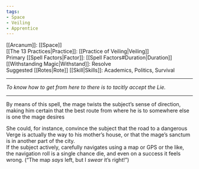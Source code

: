 ```yaml
---
tags:
- Space
- Veiling
- Apprentice
---
```


[[Arcanum]]: [[Space]]\
[[The 13 Practices|Practice]]: [[Practice of Veiling|Veiling]]\
Primary [[Spell Factors|Factor]]: [[Spell Factors#Duration|Duration]]\
[[Withstanding Magic|Withstand]]: Resolve\
Suggested [[Rotes|Rote]] [[Skill|Skills]]: Academics, Politics, Survival

---

_To know how to get from here to there is to tacitly accept the Lie._

---

By means of this spell, the mage twists the subject’s sense of direction, making him certain that the best route from where he is to somewhere else is one the mage desires

She could, for instance, convince the subject that the road to a dangerous Verge is actually the way to his mother’s house, or that the mage’s sanctum is in another part of the city.\
If the subject actively, carefully navigates using a map or GPS or the like, the navigation roll is a single chance die, and even on a success it feels wrong. (“The map _says_ left, but I _swear_ it’s right!”)